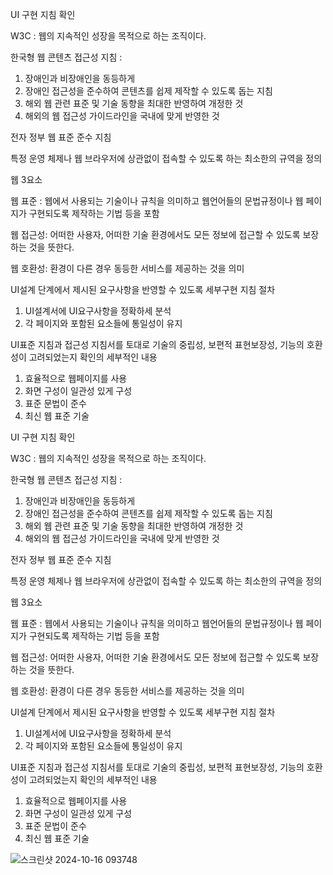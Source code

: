 UI 구현 지침 확인


W3C :
웹의 지속적인 성장을 목적으로 하는 조직이다.

한국형 웹 콘텐츠 접근성 지침 : 
1. 장애인과 비장애인을 동등하게
2. 장애인 접근성을 준수하여 콘텐츠를 쉽제 제작할 수 있도록 돕는 지침
3. 해외 웹 관련 표준 및 기술 동향을 최대한 반영하여 개정한 것
4. 해외의 웹 접근성 가이드라인을 국내에 맞게 반영한 것

전자 정부 웹 표준 준수 지침

특정 운영 체제나 웹 브라우저에 상관없이 접속할 수 있도록  하는 최소한의 규역을 정의


웹 3요소

웹 표준 : 웹에서 사용되는 기술이나 규칙을 의미하고 웹언어들의 문법규정이나 웹 페이지가 구현되도록 제작하는 기법 등을 포함

웹 접근성: 어떠한 사용자, 어떠한 기술 환경에서도 모든 정보에 접근할 수 있도록 보장하는 것을 뜻한다.

웹 호환성: 환경이 다른 경우 동등한 서비스를 제공하는 것을 의미



UI설계 단계에서 제시된 요구사항을 반영할 수 있도록 세부구현 지침 절차

1. UI설계서에 UI요구사항을 정확하세 분석
2. 각 페이지와 포함된 요소들에 통일성이 유지



UI표준 지침과 접근성 지침서를 토대로 기술의 중립성, 보편적 표현보장성, 기능의 호환성이 고려되었는지 확인의 세부적인 내용

1. 효율적으로 웹페이지를 사용
2. 화면 구성이 일관성 있게 구성
3. 표준 문법이 준수
4. 최신 웹 표준 기술



UI 구현 지침 확인


W3C :
웹의 지속적인 성장을 목적으로 하는 조직이다.

한국형 웹 콘텐츠 접근성 지침 : 
1. 장애인과 비장애인을 동등하게
2. 장애인 접근성을 준수하여 콘텐츠를 쉽제 제작할 수 있도록 돕는 지침
3. 해외 웹 관련 표준 및 기술 동향을 최대한 반영하여 개정한 것
4. 해외의 웹 접근성 가이드라인을 국내에 맞게 반영한 것

전자 정부 웹 표준 준수 지침

특정 운영 체제나 웹 브라우저에 상관없이 접속할 수 있도록  하는 최소한의 규역을 정의


웹 3요소

웹 표준 : 웹에서 사용되는 기술이나 규칙을 의미하고 웹언어들의 문법규정이나 웹 페이지가 구현되도록 제작하는 기법 등을 포함

웹 접근성: 어떠한 사용자, 어떠한 기술 환경에서도 모든 정보에 접근할 수 있도록 보장하는 것을 뜻한다.

웹 호환성: 환경이 다른 경우 동등한 서비스를 제공하는 것을 의미



UI설계 단계에서 제시된 요구사항을 반영할 수 있도록 세부구현 지침 절차

1. UI설계서에 UI요구사항을 정확하세 분석
2. 각 페이지와 포함된 요소들에 통일성이 유지


UI표준 지침과 접근성 지침서를 토대로 기술의 중립성, 보편적 표현보장성, 기능의 호환성이 고려되었는지 확인의 세부적인 내용

1. 효율적으로 웹페이지를 사용
2. 화면 구성이 일관성 있게 구성
3. 표준 문법이 준수
4. 최신 웹 표준 기술


![스크린샷 2024-10-16 093748](https://github.com/user-attachments/assets/da1d4ab1-af2d-4d9d-828c-548879fb7ac3)


